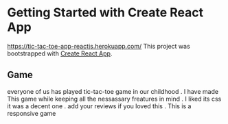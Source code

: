 # Getting Started with Create React App
https://tic-tac-toe-app-reactjs.herokuapp.com/
This project was bootstrapped with [Create React App](https://github.com/facebook/create-react-app).

## Game 
everyone of us has played tic-tac-toe game in our childhood . I have made This game while keeping all the nessassary freatures in mind . I liked its css it was a decent one . add your reviews if you loved this .
This is a responsive game   

